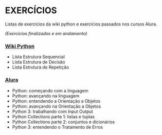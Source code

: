 # EXERCÍCIOS
Listas de exercícios da wiki python e exercícios passados nos cursos Alura.
<p><i> (Exercícios finalizados e em andamento)</i>

### [Wiki Python](https://wiki.python.org.br/)

* Lista Estrutura Sequencial
* Lista Estrutura de Decisão
* Lista Estrutura de Repetição


### [Alura](https://www.alura.com.br/)

* Python: começando com a linguagem
* Python: avançando na linguagem
* Python: entendendo a Orientação a Objetos
* Python: avançando na Orientação a Objetos
* Python 3: trabalhando com Input Output
* Python Collections parte 1: listas e tuplas
* Python Collections parte 2: conjuntos e dicionários
* Python 3: entendendo o Tratamento de Erros
